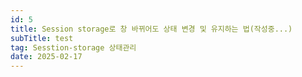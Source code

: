 ```yaml
---
id: 5
title: Session storage로 창 바뀌어도 상태 변경 및 유지하는 법(작성중...)
subTitle: test
tag: Sesstion-storage 상태관리 
date: 2025-02-17
---
```

